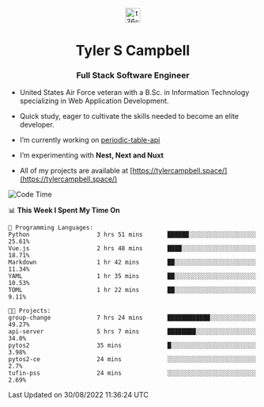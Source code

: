 <p align="center">
<a href="https://www.linkedin.com/in/t36campbell" target="blank"><img align="center" src="https://ik.imagekit.io/t36campbell/Portfolio/linkedin.png.original_m8bbGgPh6.png" alt="t36campbell" height="30" width="30" /></a>
</p>
<h1 align="center">Tyler S Campbell</h1>
<h3 align="center">Full Stack Software Engineer</h3>

* United States Air Force veteran with a B.Sc. in Information Technology specializing in Web Application Development. 

* Quick study, eager to cultivate the skills needed to become an elite developer.

* I’m currently working on [periodic-table-api](https://github.com/t36campbell/periodic-table-api)

* I’m experimenting with **Nest, Next and Nuxt**

* All of my projects are available at [https://tylercampbell.space/](https://tylercampbell.space/)

<!--START_SECTION:waka-->
![Code Time](http://img.shields.io/badge/Code%20Time-1%2C765%20hrs%2040%20mins-blue)

📊 **This Week I Spent My Time On** 

```text
💬 Programming Languages: 
Python                   3 hrs 51 mins       ██████░░░░░░░░░░░░░░░░░░░   25.61% 
Vue.js                   2 hrs 48 mins       ████░░░░░░░░░░░░░░░░░░░░░   18.71% 
Markdown                 1 hr 42 mins        ██░░░░░░░░░░░░░░░░░░░░░░░   11.34% 
YAML                     1 hr 35 mins        ██░░░░░░░░░░░░░░░░░░░░░░░   10.53% 
TOML                     1 hr 22 mins        ██░░░░░░░░░░░░░░░░░░░░░░░   9.11%

🐱‍💻 Projects: 
group-change             7 hrs 24 mins       ████████████░░░░░░░░░░░░░   49.27% 
api-server               5 hrs 7 mins        ████████░░░░░░░░░░░░░░░░░   34.0% 
pytos2                   35 mins             █░░░░░░░░░░░░░░░░░░░░░░░░   3.98% 
pytos2-ce                24 mins             ░░░░░░░░░░░░░░░░░░░░░░░░░   2.7% 
tufin-pss                24 mins             ░░░░░░░░░░░░░░░░░░░░░░░░░   2.69%

```


 Last Updated on 30/08/2022 11:36:24 UTC
<!--END_SECTION:waka-->

